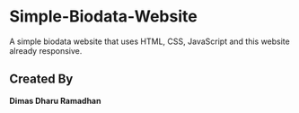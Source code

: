 # Simple-Biodata-Website
A simple biodata website that uses HTML, CSS, JavaScript and this website already responsive.

 ## Created By
 **Dimas Dharu Ramadhan**
